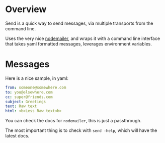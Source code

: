 # Overview #

Send is a quick way to send messages, via multiple transports from the
command line.

Uses the very nice [nodemailer](https://github.com/andris9/Nodemailer),
and wraps it with a command line interface that takes yaml formatted
messages, leverages environment variables.

# Messages #

Here is a nice sample, in yaml:

```yaml
from: someone@somewhere.com
to: you@elsewhere.com
cc: super@friends.com
subject: Greetings
text: Raw text
html: <b>Less Raw text<b>

```

You can check the docs for `nodemailer`, this is just a passthrough.


The most important thing is to check with `send -help`, which will have
the latest docs.


